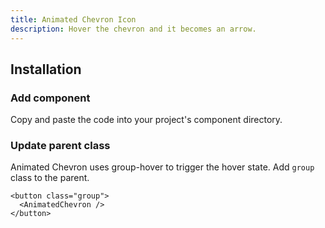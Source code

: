 ```yaml
---
title: Animated Chevron Icon
description: Hover the chevron and it becomes an arrow.
---
```


<ComponentPreview name="AnimatedChevron" />

## Installation

<Steps>

### Add component

Copy and paste the code into your project's component directory.

<ComponentCode name="AnimatedChevron" type="ui" />

### Update parent class

Animated Chevron uses group-hover to trigger the hover state. Add `group` class to the parent.

```vue
<button class="group">
  <AnimatedChevron />
</button>
```

</Steps>
